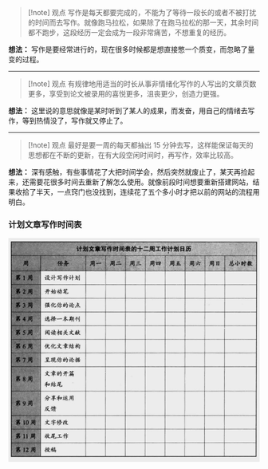> [!note] 观点
> 写作是每天都要完成的，不能为了等待一段长的或者不被打扰的时间而去写作。就像跑马拉松，如果除了在跑马拉松的那一天，其余时间都不跑步，这段经历一定会成为一段非常痛苦，不想重复的经历。

**想法：** 写作是要经常进行的，现在很多时候都是想直接憋一个质变，而忽略了量变的过程。

---
> [!note] 观点
> 有规律地用适当的时长从事非情绪化写作的人写出的文章页数更多，享受到论文被录用的喜悦更多，沮丧更少，创造力更强。

**想法：** 这里说的意思就像是某时听到了某人的成果，而发奋，用自己的情绪去写作，等到热情没了，写作就又停止了。

---
> [!note] 观点
> 最好是要一周的每天都抽出 15 分钟去写，这样能保证每天的思想都在不断的更新，在有大段空闲时间时，再写作，效率比较高。

**想法：** 深有感触，有些事情花了大把时间学会，然后突然就废止了，某天再捡起来，还需要花很多时间去重新了解怎么使用。就像前段时间想要重新搭建网站，结果收拾了半天，一点窍门也没找到，连续花了五个多小时才把以前的网站的流程用明白。

### 计划文章写作时间表
![|550](assets/Capture_20250822_154735.jpg)